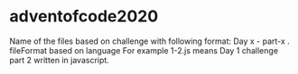 # adventofcode2020
Name of the files based on challenge with following format:
Day x - part-x . fileFormat based on language
For example 
1-2.js means Day 1 challenge part 2 written in javascript.